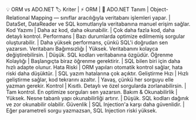 ﻿💡 ORM vs ADO.NET
🏷 Kriter | ⚡ ORM | 🔧 ADO.NET Tanım | Object-Relational Mapping — sınıflar aracılığıyla veritabanı işlemleri yapar. | DataSet, DataReader ve SQL komutlarıyla veritabanına manuel erişim sağlar. Kod Yazımı | Daha az kod, daha okunabilir. | Çok daha fazla kod, daha detaylı kontrol. Performans | Bazı durumlarda optimize edilmemiş sorgular oluşturabilir. | Daha yüksek performans, çünkü SQL'i doğrudan sen yazarsın. Veritabanı Bağımsızlığı | Yüksek. Veritabanını kolayca değiştirebilirsin. | Düşük. SQL kodları veritabanına özgüdür. Öğrenme Kolaylığı | Başlangıçta biraz öğrenme gerektirir. | SQL bilen biri için daha hızlı adapte olunur. Hata Riski | ORM yapıları otomatik kontrol sağlar, hata riski daha düşüktür. | SQL yazım hatalarına çok açıktır. Geliştirme Hızı | Hızlı geliştirme sağlar, kod tekrarını azaltır. | Yavaş, çünkü her sorguyu elle yazman gerekir. Kontrol | Kısıtlı. Detaylı ve özel sorgularda zorlanabilirsin. | Tam kontrol. En optimize sorguları sen yazarsın. Bakım & Okunabilirlik | Yüksek. Nesne tabanlı yapı okunabilirliği artırır. | Düşük. SQL kodları dağınık ve zor okunabilir olabilir. Güvenlik | SQL Injection'a karşı daha güvenlidir. | Eğer parametreli sorgu yazmazsan, SQL Injection riski yüksek.
